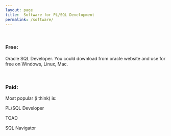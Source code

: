 ```yaml
---
layout: page
title:  Software for PL/SQL Development
permalink: /software/
---
```


<br/>

### Free:

Oracle SQL Developer. You could download from oracle website and use for free on Windows, Linux, Mac.


<br/>

### Paid:

Most popular (i think) is:

PL/SQL Developer

TOAD

SQL Navigator
